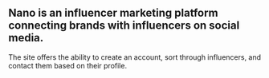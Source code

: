 
## Nano is an influencer marketing platform connecting brands with influencers on social media.

The site offers the ability to create an account, sort through influencers, and contact them based on their profile.




